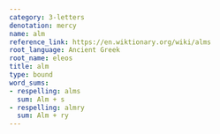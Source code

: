 ```yaml
---
category: 3-letters
denotation: mercy
name: alm
reference_link: https://en.wiktionary.org/wiki/alms
root_language: Ancient Greek
root_name: eleos
title: alm
type: bound
word_sums:
- respelling: alms
  sum: Alm + s
- respelling: almry
  sum: Alm + ry
---
```

